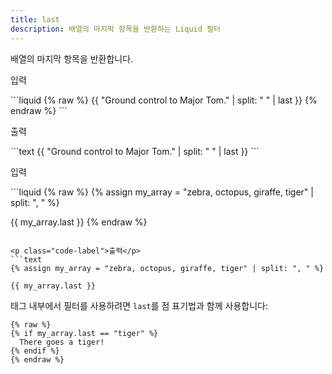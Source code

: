 ```yaml
---
title: last
description: 배열의 마지막 항목을 반환하는 Liquid 필터
---
```


배열의 마지막 항목을 반환합니다.

<p class="code-label">입력</p>
```liquid
{% raw %}
{{ "Ground control to Major Tom." | split: " " | last }}
{% endraw %}
```

<p class="code-label">출력</p>
```text
{{ "Ground control to Major Tom." | split: " " | last }}
```

<p class="code-label">입력</p>
```liquid
{% raw %}
{% assign my_array = "zebra, octopus, giraffe, tiger" | split: ", " %}

{{ my_array.last }}
{% endraw %}
```

<p class="code-label">출력</p>
```text
{% assign my_array = "zebra, octopus, giraffe, tiger" | split: ", " %}

{{ my_array.last }}
```

태그 내부에서 필터를 사용하려면 `last`를 점 표기법과 함께 사용합니다:

```liquid
{% raw %}
{% if my_array.last == "tiger" %}
  There goes a tiger!
{% endif %}
{% endraw %}
```
